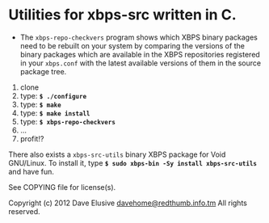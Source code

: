 # Utilities for xbps-src written in C.

* The `xbps-repo-checkvers` program shows which XBPS binary packages need to be
  rebuilt on your system by comparing the versions of the binary packages which
  are available in the XBPS repositories registered in your `xbps.conf` with the
  latest available versions of them in the source package tree.

1. clone
2. type: **`$ ./configure`**
3. type: **`$ make`**
4. type: **`$ make install`**
5. type: **`$ xbps-repo-checkvers`**
6. ...
7. profit!?

There also exists a `xbps-src-utils` binary XBPS package for Void GNU/Linux. To
install it, type **`$ sudo xbps-bin -Sy install xbps-src-utils`** and have fun.

See COPYING file for license(s).

Copyright (c) 2012 Dave Elusive <davehome@redthumb.info.tm>
All rights reserved.
